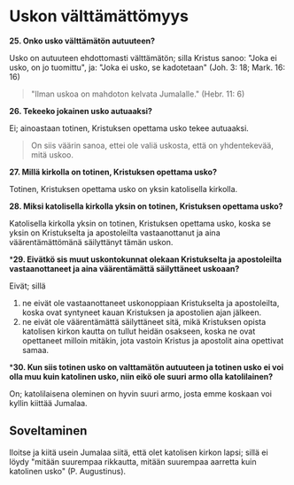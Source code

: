# Uskon välttämättömyys

**25. Onko usko välttämätön autuuteen?**

Usko on autuuteen ehdottomasti välttämätön; silla Kristus sanoo: "Joka ei usko, on jo tuomittu", ja: "Joka ei usko, se kadotetaan" (Joh. 3: 18; Mark. 16: 16)

> "Ilman uskoa on mahdoton kelvata Jumalalle." (Hebr. 11: 6)

**26. Tekeeko jokainen usko autuaaksi?**

Ei; ainoastaan totinen, Kristuksen opettama usko tekee autuaaksi.

>On siis väärin sanoa, ettei ole valiä uskosta, että on yhdentekevää, mitä uskoo.

**27. Millä kirkolla on totinen, Kristuksen opettama usko?**

Totinen, Kristuksen opettama usko on yksin katolisella kirkolla.

**28. Miksi katolisella kirkolla yksin on totinen, Kristuksen opettama usko?**

Katolisella kirkolla yksin on totinen, Kristuksen opettama usko, koska se yksin on Kristukselta ja apostoleilta vastaanottanut ja aina väärentämättömänä säilyttänyt tämän uskon.

***29. Eivätkö sis muut uskontokunnat olekaan Kristukselta ja apostoleilta vastaanottaneet ja aina väärentämättä säilyttäneet uskoaan?**

Eivät; sillä

1) ne eivät ole vastaanottaneet uskonoppiaan Kristukselta ja apostoleilta, koska ovat syntyneet kauan Kristuksen ja apostolien ajan jälkeen.
2) ne eivät ole väärentämättä säilyttäneet sitä, mikä Kristuksen opista katolisen kirkon kautta on tullut heidän osakseen, koska ne ovat opettaneet milloin mitäkin, jota vastoin Kristus ja apostolit aina opettivat samaa.

***30. Kun siis totinen usko on valttamätön autuuteen ja totinen usko ei voi olla muu kuin katolinen usko, niin eikö ole suuri armo olla katolilainen?**

On; katolilaisena oleminen on hyvin suuri armo, josta emme koskaan voi kyllin kiittää Jumalaa.

## Soveltaminen

Iloitse ja kiitä usein Jumalaa siitä, että olet katolisen kirkon lapsi; sillä ei löydy "mitään suurempaa rikkautta, mitään suurempaa aarretta kuin katolinen usko" (P. Augustinus).
